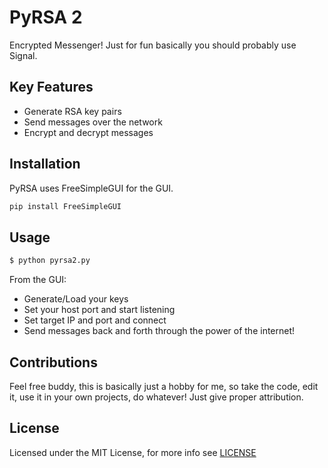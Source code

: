 # PyRSA 2

Encrypted Messenger! Just for fun basically you should probably use Signal.

## Key Features
- Generate RSA key pairs
- Send messages over the network
- Encrypt and decrypt messages

## Installation
PyRSA uses FreeSimpleGUI for the GUI.
``` python
pip install FreeSimpleGUI
```
## Usage
``` python
$ python pyrsa2.py
```
From the GUI:
- Generate/Load your keys
- Set your host port and start listening
- Set target IP and port and connect
- Send messages back and forth through the power of the internet!

## Contributions
Feel free buddy, this is basically just a hobby for me, so take the code, edit it, use it in your own projects, do whatever! Just give proper attribution.

## License
Licensed under the MIT License, for more info see [LICENSE](https://github.com/dp-zini/PyRSA-2/blob/main/LICENSE)
